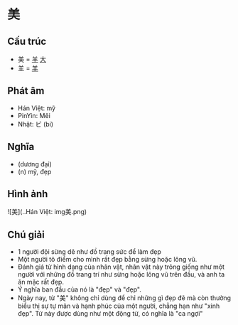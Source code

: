 # 美

## Cấu trúc
* 美 = [羊](羊.md) [大](大.md)
* 𦍌 = [羊](羊.md)

## Phát âm

* Hán Việt: mỹ
* PinYin: Měi
* Nhật: ビ (bi)

## Nghĩa

* (dương đại)
* (n) mỹ, đẹp

## Hình ảnh
![美](..Hán Việt: img美.png)

## Chú giải
* 1 người đội sừng dê như đồ trang sức để làm đẹp
* Một người tô điểm cho mình rất đẹp bằng sừng hoặc lông vũ.
* Đánh giá từ hình dạng của nhân vật, nhân vật này trông giống như một người với những đồ trang trí như sừng hoặc lông vũ trên đầu, và anh ta ăn mặc rất đẹp.
* Ý nghĩa ban đầu của nó là "đẹp" và "đẹp".
* Ngày nay, từ "美" không chỉ dùng để chỉ những gì đẹp đẽ mà còn thường biểu thị sự tự mãn và hạnh phúc của một người, chẳng hạn như "xinh đẹp". Từ này được dùng như một động từ, có nghĩa là "ca ngợi"

<script>window.HANZI_FIELD='美';</script>
